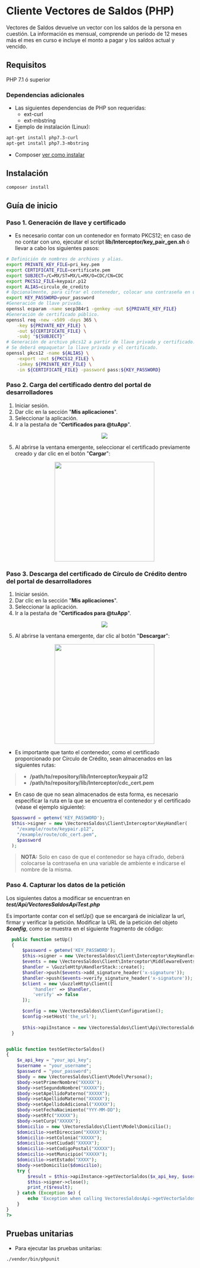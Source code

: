 # Cliente Vectores de Saldos (PHP)
Vectores de Saldos devuelve un vector con los saldos de la persona en cuestión. La información es mensual, comprende un periodo de 12 meses más el mes en curso e incluye el monto a pagar y los saldos actual y vencido.
## Requisitos
PHP 7.1 ó superior
### Dependencias adicionales
- Las siguientes dependencias de PHP son requeridas:
    - ext-curl
    - ext-mbstring
- Ejemplo de instalación (Linux):
```sh
apt-get install php7.3-curl
apt-get install php7.3-mbstring
```
- Composer [ver como instalar][1]
## Instalación
```sh
composer install
```
## Guía de inicio
### Paso 1. Generación de llave y certificado
- Es necesario contar con un contenedor en formato PKCS12; en caso de no contar con uno, ejecutar el script **lib/Interceptor/key_pair_gen.sh** ó llevar a cabo los siguientes pasos:
```sh
# Definición de nombres de archivos y alias.
export PRIVATE_KEY_FILE=pri_key.pem
export CERTIFICATE_FILE=certificate.pem
export SUBJECT=/C=MX/ST=MX/L=MX/O=CDC/CN=CDC
export PKCS12_FILE=keypair.p12
export ALIAS=circulo_de_credito
# Opcionalmente, para cifrar el contenedor, colocar una contraseña en una variable de ambiente.
export KEY_PASSWORD=your_password
#Generación de llave privada.
openssl ecparam -name secp384r1 -genkey -out ${PRIVATE_KEY_FILE}
#Generación de certificado público.
openssl req -new -x509 -days 365 \
    -key ${PRIVATE_KEY_FILE} \
    -out ${CERTIFICATE_FILE} \
    -subj "${SUBJECT}"
# Generación de archivo pkcs12 a partir de llave privada y certificado.
# Se deberá empaquetar la llave privada y el certificado.
openssl pkcs12 -name ${ALIAS} \
    -export -out ${PKCS12_FILE} \
    -inkey ${PRIVATE_KEY_FILE} \
    -in ${CERTIFICATE_FILE} -password pass:${KEY_PASSWORD}
```
### Paso 2. Carga del certificado dentro del portal de desarrolladores
 1. Iniciar sesión.
 2. Dar clic en la sección "**Mis aplicaciones**".
 3. Seleccionar la aplicación.
 4. Ir a la pestaña de "**Certificados para @tuApp**".
    <p align="center">
      <img src="https://github.com/APIHub-CdC/imagenes-cdc/blob/master/applications.png">
    </p>
 5. Al abrirse la ventana emergente, seleccionar el certificado previamente creado y dar clic en el botón "**Cargar**":
    <p align="center">
      <img src="https://github.com/APIHub-CdC/imagenes-cdc/blob/master/upload_cert.png" width="268">
    </p>
### Paso 3. Descarga del certificado de Círculo de Crédito dentro del portal de desarrolladores
 1. Iniciar sesión.
 2. Dar clic en la sección "**Mis aplicaciones**".
 3. Seleccionar la aplicación.
 4. Ir a la pestaña de "**Certificados para @tuApp**".
    <p align="center">
        <img src="https://github.com/APIHub-CdC/imagenes-cdc/blob/master/applications.png">
    </p>
 5. Al abrirse la ventana emergente, dar clic al botón "**Descargar**":
    <p align="center">
        <img src="https://github.com/APIHub-CdC/imagenes-cdc/blob/master/download_cert.png" width="268">
    </p>
  
 - Es importante que tanto el contenedor, como el certificado proporcionado por Círculo de Crédito, sean almacenados en las siguientes rutas:
 > - **/path/to/repository/lib/Interceptor/keypair.p12**
 > - **/path/to/repository/lib/Interceptor/cdc_cert.pem**
 
 - En caso de que no sean almacenados de esta forma, es necesario especificar la ruta en la que se encuentra el contenedor y el certificado (véase el ejemplo siguiente):
```php
  $password = getenv('KEY_PASSWORD');
  $this->signer = new \VectoresSaldos\Client\Interceptor\KeyHandler(
    "/example/route/keypair.p12",
    "/example/route/cdc_cert.pem",
    $password
  );
```
 > **NOTA:** Solo en caso de que el contenedor se haya cifrado, deberá colocarse la contraseña en una variable de ambiente e indicarse el nombre de la misma.

### Paso 4. Capturar los datos de la petición

Los siguientes datos a modificar se encuentran en ***test/Api/VectoresSaldosApiTest.php***

Es importante contar con el setUp() que se encargará de inicializar la url, firmar y verificar la petición. Modificar la URL de la petición del objeto ***$config***, como se muestra en el siguiente fragmento de código:

```php
  public function setUp()
  {
      $password = getenv('KEY_PASSWORD');
      $this->signer = new \VectoresSaldos\Client\Interceptor\KeyHandler(null, null, $password);
      $events = new \VectoresSaldos\Client\Interceptor\MiddlewareEvents($this->signer);
      $handler = \GuzzleHttp\HandlerStack::create();
      $handler->push($events->add_signature_header('x-signature'));
      $handler->push($events->verify_signature_header('x-signature'));
      $client = new \GuzzleHttp\Client([
          'handler' => $handler,
          'verify' => false
      ]);

      $config = new \VectoresSaldos\Client\Configuration();
      $config->setHost('the_url');
      
      $this->apiInstance = new \VectoresSaldos\Client\Api\VectoresSaldosApi($client);
  }
```
```php

public function testGetVectorSaldos()
{
    $x_api_key = "your_api_key";
    $username = "your_username";
    $password = "your_password";
    $body = new \VectoresSaldos\Client\Model\Persona();
    $body->setPrimerNombre("XXXXX");
    $body->setSegundoNombre("XXXXX");
    $body->setApellidoPaterno("XXXXX");
    $body->setApellidoMaterno("XXXXX");
    $body->setApellidoAdicional("XXXXX");
    $body->setFechaNacimiento("YYY-MM-DD");
    $body->setRfc("XXXXX");
    $body->setCurp("XXXXX");
    $domicilio = new \VectoresSaldos\Client\Model\Domicilio();
    $domicilio->setDireccion("XXXXX");
    $domicilio->setColonia("XXXXX");
    $domicilio->setCiudad("XXXXX");
    $domicilio->setCodigoPostal("XXXXX");
    $domicilio->setMunicipio("XXXXX");
    $domicilio->setEstado("XXXX");
    $body->setDomicilio($domicilio);
    try {
        $result = $this->apiInstance->getVectorSaldos($x_api_key, $username, $password, $body);
        $this->signer->close();
        print_r($result);
    } catch (Exception $e) {
        echo 'Exception when calling VectoresSaldosApi->getVectorSaldos: ', $e->getMessage(), PHP_EOL;
    }
}
?>
```
## Pruebas unitarias
- Para ejecutar las pruebas unitarias:
```sh
./vendor/bin/phpunit
```
[1]: https://getcomposer.org/doc/00-intro.md#installation-linux-unix-macos
